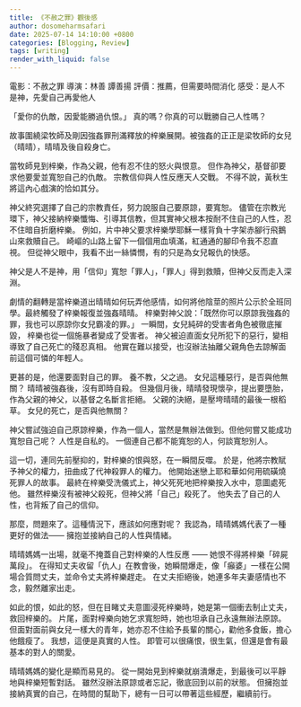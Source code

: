 ```yaml
---
title: 《不赦之罪》觀後感
author: dosomeharmsafari
date: 2025-07-14 14:10:00 +0800
categories: [Blogging, Review]
tags: [writing]
render_with_liquid: false
---
```


電影：不赦之罪
導演：林善 譚善揚
評價：推薦，但需要時間消化
感受：是人不是神，先愛自己再愛他人

「愛你的仇敵，因愛能勝過仇恨。」
真的嗎？你真的可以戰勝自己人性嗎？

故事圍繞梁牧師及剛因強姦罪刑滿釋放的梓樂展開。被強姦的正正是梁牧師的女兒（晴晴），晴晴及後自殺身亡。

當牧師見到梓樂，作為父親，他有忍不住的怒火與恨意。 但作為神父，基督卻要求他要愛並寬恕自己的仇敵。 宗教信仰與人性反應天人交戰。 不得不說，黃秋生將這內心戲演的恰如其分。

神父終究選擇了自己的宗教責任，努力說服自己要原諒，要寬恕。 儘管在宗教光環下，神父接納梓樂懺悔、引導其信教，但其實神父根本按耐不住自己的人性，忍不住暗自折磨梓樂。 例如，片中神父要求梓樂學耶穌一樣背負十字架赤腳行飛鵝山來救贖自己。 崎嶇的山路上留下一個個用血填滿，紅通通的腳印令我不忍直視。 但從神父眼中，我看不出一絲憐憫，有的只是為女兒報仇的快感。

神父是人不是神，用「信仰」寬恕「罪人」，「罪人」得到救贖，但神父反而走入深淵。

劇情的翻轉是當梓樂道出晴晴如何玩弄他感情，如何將他陰莖的照片公示於全班同學。最終觸發了梓樂報復並強姦晴晴。 梓樂對神父說：「既然你可以原諒我強姦的罪，我也可以原諒你女兒霸凌的罪。」 一瞬間，女兒純碎的受害者角色被徹底摧毀， 梓樂也從一個施暴者變成了受害者。 神父被迫直面女兒所犯下的惡行，變相導致了自己死亡的殘忍真相。 他實在難以接受，也沒辦法抽離父親角色去諒解面前這個可憐的年輕人。 

更甚的是，他還要面對自己的罪。 養不教，父之過。 女兒這種惡行，是否與他無關？ 晴晴被強姦後，沒有即時自殺。 但幾個月後，晴晴發現懷孕，提出要墮胎，作為父親的神父，以基督之名斷言拒絕。 父親的決絕，是壓垮晴晴的最後一根稻草。 女兒的死亡，是否與他無關？

神父嘗試強迫自己原諒梓樂，作為一個人，當然是無辦法做到。但他何嘗又能成功寬恕自己呢？ 人性是自私的。 一個連自己都不能寬恕的人，何談寬恕別人。

這一切，連同先前壓抑的，對梓樂的恨與怒，在一瞬間反噬。 於是，他將宗教賦予神父的權力，扭曲成了代神殺罪人的權力。 他開始迷戀上耶和華如何用硫磺燒死罪人的故事。 最終在梓樂受洗儀式上，神父死死地把梓樂按入水中，意圖處死他。 雖然梓樂沒有被神父殺死，但神父將「自己」殺死了。 他失去了自己的人性，也背叛了自己的信仰。

那麼，問題來了。這種情況下，應該如何應對呢？ 我認為，晴晴媽媽代表了一種更好的做法—— 擁抱並接納自己的人性與情緒。

晴晴媽媽一出場，就毫不掩蓋自己對梓樂的人性反應 —— 她恨不得將梓樂「碎屍萬段」。 在得知丈夫收留「仇人」在教會後，她瞬間爆走，像「癲婆」一樣在公開場合質問丈夫，並命令丈夫將梓樂趕走。 在丈夫拒絕後，她連多年夫妻感情也不念，毅然離家出走。

如此的恨，如此的怒，但在目睹丈夫意圖浸死梓樂時，她是第一個衝去制止丈夫，救回梓樂的。 片尾，面對梓樂向她乞求寬恕時，她也坦承自己永遠無辦法原諒。 但面對面前與女兒一樣大的青年，她亦忍不住給予長輩的關心，勸他多食飯，擔心他餓瘦了。 我想，這便是真實的人性。 即管可以很痛恨，很生氣，但還是會有最基本的對人的關愛。

晴晴媽媽的變化是顯而易見的。 從一開始見到梓樂就崩潰爆走，到最後可以平靜地與梓樂短暫對話。 雖然沒辦法原諒或者忘記，徹底回到以前的狀態。 但擁抱並接納真實的自己，在時間的幫助下，總有一日可以帶著這些經歷，繼續前行。
